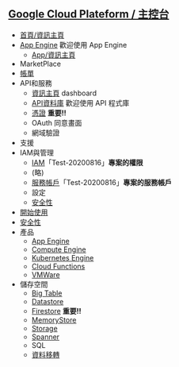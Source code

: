 ## [Google Cloud Plateform / 主控台](https://console.cloud.google.com/)
* [首頁/資訊主頁](https://console.cloud.google.com/home)
* [App Engine](https://console.cloud.google.com/appengine/) 歡迎使用 App Engine 
  * [App/資訊主頁](https://console.cloud.google.com/appengine/start?project=test-20200816&folder&organizationId)
* MarketPlace
* [帳單](https://console.cloud.google.com/billing/linkedaccount?project=test-20200816)
* API和服務
  * [資訊主頁](https://console.cloud.google.com/apis/dashboard?project=test-20200816) dashboard
  * [API資料庫](https://console.cloud.google.com/apis/library?project=test-20200816) 歡迎使用 API 程式庫
  * [憑證](https://console.cloud.google.com/apis/credentials?project=test-20200816) **重要!!**
  * OAuth 同意畫面
  * 網域驗證
* 支援
* IAM與管理
  * [IAM](https://console.cloud.google.com/iam-admin/iam?project=test-20200816)「Test-20200816」**專案的權限**
  * (略)
  * [服務帳戶](https://console.cloud.google.com/iam-admin/serviceaccounts?project=test-20200816)「Test-20200816」**專案的服務帳戶**
  * 設定
  * [安全性](https://console.cloud.google.com/security/iap/getStarted?project=test-20200816)
* [開始使用](https://console.cloud.google.com/getting-started?orgonly=true&project=test-20200816&supportedpurview=organizationId)
* [安全性](https://console.cloud.google.com/security/command-center?orgonly=true&project=test-20200816&supportedpurview=organizationId)
* 產品
  * [App Engine](https://console.cloud.google.com/appengine/start?orgonly=true&project=test-20200816&supportedpurview=organizationId)
  * [Compute Engine](https://console.cloud.google.com/compute/needsbilling?success_path=%2Fcompute%2Finstances%3Fproject%3Dtest-20200816%26orgonly%3Dtrue%26supportedpurview%3DorganizationId&project=test-20200816&orgonly=true&supportedpurview=organizationId)
  * [Kubernetes Engine](https://console.cloud.google.com/kubernetes/needsbilling?success_path=%2Fkubernetes%2Flist%3Fproject%3Dtest-20200816%26orgonly%3Dtrue%26supportedpurview%3DorganizationId&project=test-20200816&orgonly=true&supportedpurview=organizationId)
  * [Cloud Functions](https://console.cloud.google.com/functions/list?orgonly=true&project=test-20200816&supportedpurview=organizationId)
  * [VMWare](https://console.cloud.google.com/functions/list?orgonly=true&project=test-20200816&supportedpurview=organizationId)
* 儲存空間
  * [Big Table](https://console.cloud.google.com/bigtable/instances?orgonly=true&project=test-20200816&supportedpurview=organizationId)
  * [Datastore](https://console.cloud.google.com/firestore/redirect/firestore?project=test-20200816&orgonly=true&supportedpurview=organizationId)
  * [Firestore](https://console.cloud.google.com/firestore/data/movies/%E5%9C%96%E6%9B%B8%E9%A4%A8?orgonly=true&project=test-20200816&supportedpurview=organizationId) **重要!!**
  * [MemoryStore](https://console.cloud.google.com/memorystore?orgonly=true&project=test-20200816&supportedpurview=organizationId)
  * [Storage](https://console.cloud.google.com/storage/browser?orgonly=true&project=test-20200816&supportedpurview=organizationId&prefix=)
  * [Spanner](https://console.cloud.google.com/marketplace/product/google/spanner.googleapis.com?returnUrl=%2Fspanner%3Forgonly%3Dtrue%26project%3Dtest-20200816%26supportedpurview%3DorganizationId&orgonly=true&project=test-20200816&supportedpurview=organizationId)
  * SQL
  * [資料移轉](https://console.cloud.google.com/transfer/cloud?project=test-20200816&orgonly=true&supportedpurview=organizationId)
  

